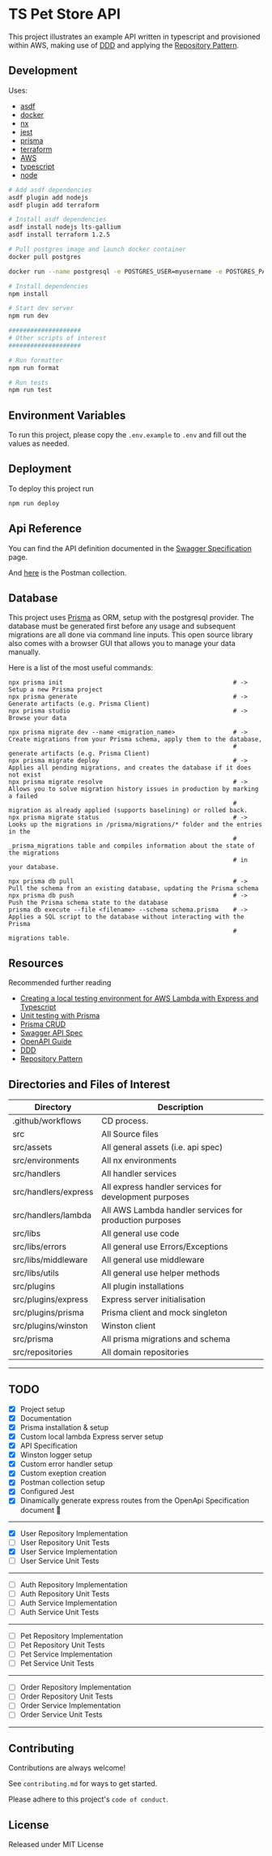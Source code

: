 # TS Pet Store API

This project illustrates an example API written in typescript and provisioned within AWS, making use of [DDD](https://alejandrome.github.io/ddd-essentials-1) and applying the [Repository Pattern](https://learn.microsoft.com/en-us/dotnet/architecture/microservices/microservice-ddd-cqrs-patterns/infrastructure-persistence-layer-design).

## Development

Uses:

- [asdf](https://asdf-vm.com)
- [docker](https://docker.com/)
- [nx](https://nx.dev/)
- [jest](https://nx.dev/packages/jest)
- [prisma](https://www.prisma.io/)
- [terraform](https://www.terraform.io/language)
- [AWS](https://registry.terraform.io/providers/hashicorp/aws/latest/docs)
- [typescript](https://www.typescriptlang.org/)
- [node](https://nodejs.org/en/)

```bash
# Add asdf dependencies
asdf plugin add nodejs
asdf plugin add terraform

# Install asdf dependencies
asdf install nodejs lts-gallium
asdf install terraform 1.2.5

# Pull postgres image and launch docker container
docker pull postgres

docker run --name postgresql -e POSTGRES_USER=myusername -e POSTGRES_PASSWORD=mypassword -p 5432:5432 -v /data:/var/lib/postgresql/data -d postgres

# Install dependencies
npm install

# Start dev server
npm run dev

####################
# Other scripts of interest
####################

# Run formatter
npm run format

# Run tests
npm run test
```

## Environment Variables

To run this project, please copy the `.env.example` to `.env` and fill out the values as needed.

[comment]: # 'See https://ohmybuck.com/2020-05-23-14-48-env-file-checker'

## Deployment

To deploy this project run

```bash
npm run deploy
```

## Api Reference

You can find the API definition documented in the [Swagger Specification](https://app.swaggerhub.com/apis/TLRPersonalSpace/PetStore/1.1.0) page.

And [here](https://www.getpostman.com/collections/7f33955632e654d9c37d) is the Postman collection.

## Database

This project uses [Prisma](https://www.prisma.io/) as ORM, setup with the postgresql provider.
The database must be generated first before any usage and subsequent migrations are all done via command line inputs. This open source library also comes with a browser GUI that allows you to manage your data manually.

Here is a list of the most useful commands:

```shell
npx prisma init                                               # -> Setup a new Prisma project
npx prisma generate                                           # -> Generate artifacts (e.g. Prisma Client)
npx prisma studio                                             # -> Browse your data

npx prisma migrate dev --name <migration_name>                # -> Create migrations from your Prisma schema, apply them to the database,
                                                              # generate artifacts (e.g. Prisma Client)
npx prisma migrate deploy                                     # -> Applies all pending migrations, and creates the database if it does not exist
npx prisma migrate resolve                                    # -> Allows you to solve migration history issues in production by marking a failed
                                                              # migration as already applied (supports baselining) or rolled back.
npx prisma migrate status                                     # -> Looks up the migrations in /prisma/migrations/* folder and the entries in the
                                                              # _prisma_migrations table and compiles information about the state of the migrations
                                                              # in your database.

npx prisma db pull                                            # -> Pull the schema from an existing database, updating the Prisma schema
npx prisma db push                                            # -> Push the Prisma schema state to the database
prisma db execute --file <filename> --schema schema.prisma    # -> Applies a SQL script to the database without interacting with the Prisma
                                                              # migrations table.
```

## Resources

Recommended further reading

- [Creating a local testing environment for AWS Lambda with Express and Typescript](https://medium.com/doorr/creating-a-local-testing-environment-for-aws-lambda-with-express-and-typescript-90984a1d7071)
- [Unit testing with Prisma](https://www.prisma.io/docs/guides/testing/unit-testing)
- [Prisma CRUD](https://www.prisma.io/docs/concepts/components/prisma-client/crud#update)
- [Swagger API Spec](https://app.swaggerhub.com/apis/TLRPersonalSpace/PetStore/1.1.0#/)
- [OpenAPI Guide](https://swagger.io/docs/specification/about/)
- [DDD](https://alejandrome.github.io/ddd-essentials-1)
- [Repository Pattern](https://dev.to/fyapy/repository-pattern-with-typescript-and-nodejs-25da)

## Directories and Files of Interest

| Directory            | Description                                             |
| -------------------- | ------------------------------------------------------- |
| .github/workflows    | CD process.                                             |
| src                  | All Source files                                        |
| src/assets           | All general assets (i.e. api spec)                      |
| src/environments     | All nx environments                                     |
| src/handlers         | All handler services                                    |
| src/handlers/express | All express handler services for development purposes   |
| src/handlers/lambda  | All AWS Lambda handler services for production purposes |
| src/libs             | All general use code                                    |
| src/libs/errors      | All general use Errors/Exceptions                       |
| src/libs/middleware  | All general use middleware                              |
| src/libs/utils       | All general use helper methods                          |
| src/plugins          | All plugin installations                                |
| src/plugins/express  | Express server initialisation                           |
| src/plugins/prisma   | Prisma client and mock singleton                        |
| src/plugins/winston  | Winston client                                          |
| src/prisma           | All prisma migrations and schema                        |
| src/repositories       | All domain repositories                                 |

---

## TODO

- [x] Project setup
- [x] Documentation
- [x] Prisma installation & setup
- [x] Custom local lambda Express server setup
- [x] API Specification
- [x] Winston logger setup
- [x] Custom error handler setup
- [x] Custom exeption creation
- [x] Postman collection setup
- [x] Configured Jest
- [x] Dinamically generate express routes from the OpenApi Specification document :rocket:

---

- [x] User Repository Implementation
- [ ] User Repository Unit Tests
- [x] User Service Implementation
- [ ] User Service Unit Tests

---

- [ ] Auth Repository Implementation
- [ ] Auth Repository Unit Tests
- [ ] Auth Service Implementation
- [ ] Auth Service Unit Tests

---

- [ ] Pet Repository Implementation
- [ ] Pet Repository Unit Tests
- [ ] Pet Service Implementation
- [ ] Pet Service Unit Tests

---

- [ ] Order Repository Implementation
- [ ] Order Repository Unit Tests
- [ ] Order Service Implementation
- [ ] Order Service Unit Tests

---

## Contributing

Contributions are always welcome!

See `contributing.md` for ways to get started.

Please adhere to this project's `code of conduct`.

## License

Released under MIT License
